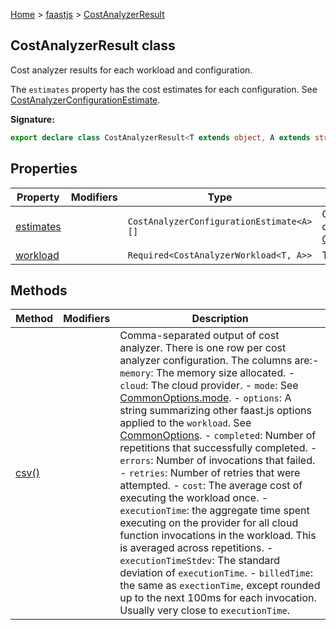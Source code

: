 [Home](./index) &gt; [faastjs](./faastjs.md) &gt; [CostAnalyzerResult](./faastjs.costanalyzerresult.md)

## CostAnalyzerResult class

Cost analyzer results for each workload and configuration.

The `estimates` property has the cost estimates for each configuration. See [CostAnalyzerConfigurationEstimate](./faastjs.costanalyzerconfigurationestimate.md)<!-- -->.

<b>Signature:</b>

```typescript
export declare class CostAnalyzerResult<T extends object, A extends string> 
```

## Properties

|  Property | Modifiers | Type | Description |
|  --- | --- | --- | --- |
|  [estimates](./faastjs.costanalyzerresult.estimates.md) |  | `CostAnalyzerConfigurationEstimate<A>[]` | Cost estimates for each configuration of the workload. See [CostAnalyzerConfigurationEstimate](./faastjs.costanalyzerconfigurationestimate.md)<!-- -->. |
|  [workload](./faastjs.costanalyzerresult.workload.md) |  | `Required<CostAnalyzerWorkload<T, A>>` | The workload analyzed. |

## Methods

|  Method | Modifiers | Description |
|  --- | --- | --- |
|  [csv()](./faastjs.costanalyzerresult.csv.md) |  | Comma-separated output of cost analyzer. There is one row per cost analyzer configuration. The columns are:<!-- -->- `memory`<!-- -->: The memory size allocated. - `cloud`<!-- -->: The cloud provider. - `mode`<!-- -->: See [CommonOptions.mode](./faastjs.commonoptions.mode.md)<!-- -->. - `options`<!-- -->: A string summarizing other faast.js options applied to the `workload`<!-- -->. See [CommonOptions](./faastjs.commonoptions.md)<!-- -->. - `completed`<!-- -->: Number of repetitions that successfully completed. - `errors`<!-- -->: Number of invocations that failed. - `retries`<!-- -->: Number of retries that were attempted. - `cost`<!-- -->: The average cost of executing the workload once. - `executionTime`<!-- -->: the aggregate time spent executing on the provider for all cloud function invocations in the workload. This is averaged across repetitions. - `executionTimeStdev`<!-- -->: The standard deviation of `executionTime`<!-- -->. - `billedTime`<!-- -->: the same as `exectionTime`<!-- -->, except rounded up to the next 100ms for each invocation. Usually very close to `executionTime`<!-- -->. |

